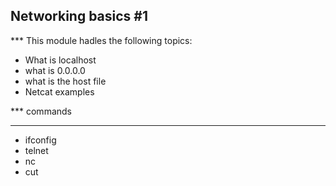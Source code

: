 ## Networking basics #1

*** This module hadles the following topics:
* What is localhost
* what is 0.0.0.0
* what is the host file
* Netcat examples

*** commands
____________________________________________

* ifconfig
* telnet
* nc
* cut